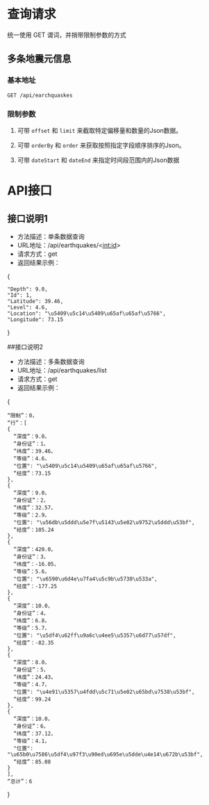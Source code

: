 

 
# 查询请求

统一使用 GET 谓词，并捎带限制参数的方式

## 多条地震元信息
### 基本地址

```http
GET /api/earchquaskes
```

### 限制参数

1. 可带 `offset` 和 `limit` 来截取特定偏移量和数量的Json数据。


2. 可带 `orderBy` 和 `order` 来获取按照指定字段顺序排序的Json。


3. 可带 `dateStart` 和 `dateEnd` 来指定时间段范围内的Json数据


# API接口
## 接口说明1
- 方法描述：单条数据查询
- URL地址：/api/earthquakes/<<int:id>>
- 请求方式：get
- 返回结果示例：

{

    "Depth": 9.0,
    "Id": 1,
    "Latitude": 39.46, 
    "Level": 4.6, 
    "Location": "\u5409\u5c14\u5409\u65af\u65af\u5766", 
    "Longitude": 73.15

}

##接口说明2
- 方法描述：多条数据查询
- URL地址：/api/earthquakes/list
- 请求方式：get
- 返回结果示例：

{

    “限制”：0， 
    “行”：[
    {
      “深度”：9.0， 
      “身份证”：1， 
      “纬度”：39.46， 
      “等级”：4.6， 
      "位置": "\u5409\u5c14\u5409\u65af\u65af\u5766", 
      “经度”：73.15
    }, 
    {
      “深度”：9.0， 
      “身份证”：2， 
      “纬度”：32.57， 
      “等级”：2.9， 
      "位置": "\u56db\u5ddd\u5e7f\u5143\u5e02\u9752\u5ddd\u53bf", 
      “经度”：105.24
    }, 
    {
      “深度”：420.0， 
      “身份证”：3， 
      “纬度”：-16.05， 
      “等级”：5.6， 
      "位置": "\u6590\u6d4e\u7fa4\u5c9b\u5730\u533a", 
      “经度”：-177.25
    }, 
    {
      “深度”：10.0， 
      “身份证”：4， 
      “纬度”：6.8， 
      “等级”：5.7， 
      "位置": "\u5df4\u62ff\u9a6c\u4ee5\u5357\u6d77\u57df", 
      “经度”：-82.35
    }, 
    {
      “深度”：8.0， 
      “身份证”：5， 
      “纬度”：24.43， 
      “等级”：4.7， 
      "位置": "\u4e91\u5357\u4fdd\u5c71\u5e02\u65bd\u7538\u53bf", 
      “经度”：99.24
    }, 
    {
      “深度”：10.0， 
      “身份证”：6， 
      “纬度”：37.12， 
      “等级”：4.1， 
      "位置": "\u65b0\u7586\u5df4\u97f3\u90ed\u695e\u5dde\u4e14\u672b\u53bf", 
      “经度”：85.08
    }
    ],
    “总计”：6

}
